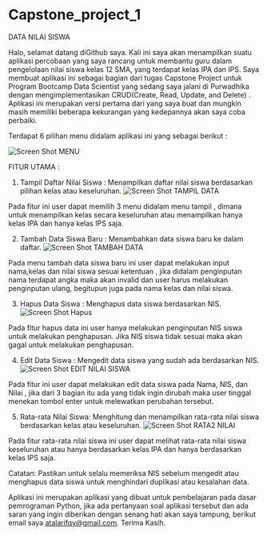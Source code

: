 # Capstone_project_1
DATA NILAI SISWA

Halo, selamat datang diGithub saya.
Kali ini saya akan menampilkan suatu aplikasi percobaan yang saya rancang untuk membantu guru dalam pengelolaan nilai siswa kelas 12 SMA, yang terdapat kelas IPA dan IPS.  Saya membuat aplikasi ini sebagai bagian dari tugas Capstone Project untuk Program Bootcamp Data Scientist yang sedang saya jalani di Purwadhika dengan mengimplementasikan CRUD(Create, Read, Update, and Delete) . Aplikasi ini merupakan versi pertama dari yang saya buat dan mungkin masih memiliki beberapa kekurangan yang kedepannya akan saya coba perbaiki.

Terdapat 6 pilihan menu didalam aplikasi ini yang sebagai berikut :

![Screen Shot MENU](https://github.com/RifqyAthala/Capstone_project_1/assets/142139679/ab30a5cd-d84e-4585-a600-609f504f49ae)

FITUR UTAMA :

1.	Tampil Daftar Nilai Siswa : Menampilkan daftar nilai siswa berdasarkan pilihan kelas atau keseluruhan.
![Screen Shot TAMPIL DATA](https://github.com/RifqyAthala/Capstone_project_1/assets/142139679/38cca467-9c84-482b-bf5f-cbac2b9bb6ae)

Pada fitur ini user dapat memilih 3 menu didalam menu tampil , dimana untuk menampilkan kelas secara keseluruhan atau menampilkan hanya kelas IPA dan hanya kelas IPS saja. 

2. Tambah Data Siswa Baru :  Menambahkan data siswa baru ke dalam daftar.
![Screen Shot TAMBAH DATA](https://github.com/RifqyAthala/Capstone_project_1/assets/142139679/57499292-ff9f-4a03-9d48-19f71b08ee22)

Pada menu tambah data siswa baru ini user dapat melakukan input nama,kelas dan nilai siswa sesuai ketentuan , jika didalam penginputan nama terdapat angka maka akan invalid dan user harus melakukan penginputan ulang, begitupun juga pada nama kelas dan nilai siswa.

3. Hapus Data Siswa : Menghapus data siswa berdasarkan NIS.
![Screen Shot Hapus](https://github.com/RifqyAthala/Capstone_project_1/assets/142139679/16c1dc74-40ff-4ca5-82be-7b1c3551f81b)

Pada fitur hapus data ini user hanya melakukan penginputan NIS siswa untuk melakukan penghapusan. Jika NIS siswa tidak sesuai maka akan gagal untuk melakukan penghapusan.

4. Edit Data Siswa : Mengedit data siswa yang sudah ada berdasarkan NIS.
![Screen Shot EDIT NILAI SISWA](https://github.com/RifqyAthala/Capstone_project_1/assets/142139679/ab07fe26-fc13-497e-95b5-f0d81e3c20b7)

Pada fitur ini user dapat melakukan edit data siswa pada Nama, NIS, dan Nilai , jika dari 3 bagian itu ada yang tidak ingin dirubah maka user tinggal menekan tombol enter untuk melewatkan perubahan tersebut.
   
5. Rata-rata Nilai Siswa: Menghitung dan menampilkan rata-rata nilai siswa berdasarkan kelas atau keseluruhan.
![Screen Shot RATA2 NILAI](https://github.com/RifqyAthala/Capstone_project_1/assets/142139679/cc525cdf-dfdb-495b-b8a0-bdd77ac8cefc)

Pada fitur rata-rata nilai siswa ini user dapat melihat rata-rata nilai siswa keseluruhan atau hanya berdasarkan kelas IPA dan hanya berdasarkan kelas IPS saja.

Catatan:
Pastikan untuk selalu memeriksa NIS sebelum mengedit atau menghapus data siswa untuk menghindari duplikasi atau kesalahan data. 

Aplikasi ini merupakan aplikasi yang dibuat untuk pembelajaran pada dasar pemrograman Python, jika ada pertanyaan soal aplikasi tersebut dan ada saran yang ingin diberikan dengan senang hati akan saya tampung, berikut email saya atalarifqy@gmail.com.
Terima Kasih.






